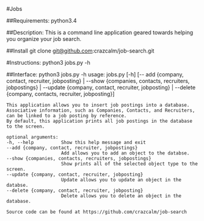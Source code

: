 #Jobs

##Requirements:
	python3.4

##Description:
	This is a command line application geared towards helping you organize your
    job search.

##Install
	git clone git@github.com:crazcalm/job-search.git

#Instructions:
	python3 jobs.py -h

##Interface:
	python3 jobs.py -h
    usage: jobs.py [-h]
    			   [-- add {company, contact, recruiter, jobposting} | --show {companies, contacts, recruiters, jobpostings} | --update {company, contact, recruiter, jobposting} | --delete {company, contacts, recruiter, jobposting}]

	This application allows you to insert job postings into a database.
    Associative information, such as Companies, Contacts, and Recruiters, can be linked to a job posting by reference.
    By default, this application prints all job postings in the database to the screen.

    optional arguments:
    -h, --help			Show this help message and exit
    --add {company, contact, recruiter, jobpostings}
    					Add allows you to add an object to the databse.
	--show {companies, contacts, recruiters, jobpostings}
    					Show prints all of the selected object type to the screen.
	--update {company, contact, recruiter, jobposting}
    					Update allows you to update an object in the databse.
	--delete {company, contact, recruiter, jobposting}
    					Delete allows you to delete an object in the database.

	Source code can be found at https://github.com/crazcalm/job-search